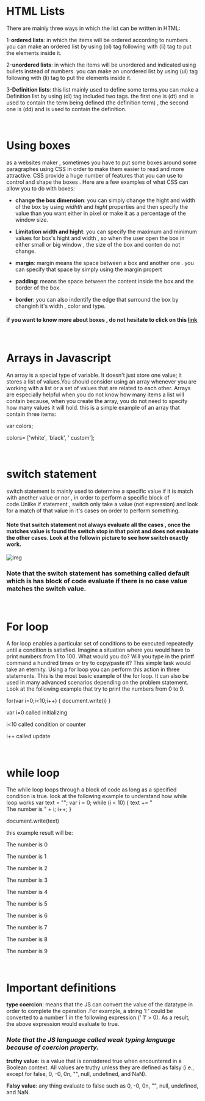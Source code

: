 # HTML Lists
There are mainly three ways in which the list can be written in HTML:

1-**ordered lists**: in which the items will be ordered according to numbers . you can make an ordered list by using (ol) tag following with (li) tag to put the elements inside it.

2-**unordered lists**: in which the items will be unordered and indicated using bullets instead of numbers. you can make an unordered list by using (ul) tag following with (li) tag to put the elements inside it.

3-**Definition lists**: this list mainly used to define some terms.you can make a Definition list by using (di) tag included two tags. the first one is (dt) and is used to contain the term
being defined (the definition
term) , the second one is (dd) and is used to contain the definition.  
  
   &nbsp;
   
   # Using boxes
   as a websites maker , sometimes you have to put some boxes around some paragraphes using CSS in order to make them easier to read and more attractive. CSS provide a huge number of features that you can use to control and shape the boxes . Here are a few examples of what CSS can allow you to do with boxes:
   - **change the box dimension**: you can simply change the hight and width of the box by using *widhth* and *hight* properties and then specify the value than you want either in pixel or make it as a percentage of the window size.

   - **Limitation width and hight**:
   you can specify the maximum and minimum values for box's hight and width , so when the user open the box in either small or big window , the size of the box and conten do not change.

   - **margin**: margin means the space between a box and another one . you can specify that space by simply using the margin propert 
   - **padding**: means the space between the content inside the box and the border of the box.
   - **border**: you can also indentify the edge that surround the box by changinh it's width , color and type.

#### if you want to know more about boxes , do not hesitate to click on this [link](https://www.w3schools.com/Css/css_boxmodel.asp)

   &nbsp;

# Arrays in Javascript
An array is a special type of variable. It doesn't
just store one value; it stores a list of values.You should consider using an
array whenever you are working
with a list or a set of values that
are related to each other.
Arrays are especially helpful
when you do not know how
many items a list will contain
because, when you create the
array, you do not need to specify
how many values it will hold. this is a simple example of an array that contain three items:

var colors;

colors= ['white', 'black', ' custom'];

   &nbsp;

# switch statement
switch statement is mainly used to determine a specific value if it is match with another value or nor , in order to perform a specific block of code.Unlike if statement , switch only take a value (not expression) and look for a match of that value in it's cases on order to perform something.

#### Note that switch statement not always evaluate all the cases , once the matches value is found the switch stop in that point and does not evaluate the other cases. Look at the followin picture to see how switch exactly work.

![img](https://cdn.javascripttutorial.net/wp-content/uploads/2016/08/JavaScript-switch-case.png)


### Note that the switch statement has something called default which is has block of code evaluate if there is no case value matches the switch value.

   &nbsp;

# For loop
A for loop enables a particular set of conditions to be executed repeatedly until a condition is satisfied. Imagine a situation where you would have to print numbers from 1 to 100. What would you do? Will you type in the printf command a hundred times or try to copy/paste it? This simple task would take an eternity. Using a for loop you can perform this action in three statements. This is the most basic example of the for loop. It can also be used in many advanced scenarios depending on the problem statement. Look at the following example that try to print the numbers from 0 to 9.

for(var i=0;i<10;i++)
{
    document.write(i)
}
 
 var i=0   called initializing

 i<10     called condition or counter

 i++      called update

   &nbsp;

# while loop
The while loop loops through a block of code as long as a specified condition is true.
look at the following example to understand how while loop works 
var text = "";
var i = 0;
while (i < 10) {
  text += "<br>The number is " + i;
  i++;
}

document.write(text)

 this example result will be:

 The number is 0

The number is 1

The number is 2


The number is 3

The number is 4

The number is 5

The number is 6

The number is 7

The number is 8

The number is 9   

   &nbsp;

# Important definitions
**type coercion**: means that the JS can convert the value of the datatype in order to complete the operation .For
example, a string 'l ' could be
converted to a number 1 in the
following expression:(' 1' > 0).
As a result, the above expression
would evaluate to true. 

### *Note that the JS language called weak typing language because of coercion property.*


**truthy value**: is a value that is considered true when encountered in a Boolean context. All values are truthy unless they are defined as falsy (i.e., except for false, 0, -0, 0n, "", null, undefined, and NaN).

**Falsy value**: any thing evaluate to false such as 0, -0, 0n, "", null, undefined, and NaN.




















